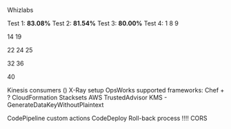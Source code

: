 Whizlabs

Test 1: **83.08%**
Test 2: **81.54%**
Test 3: **80.00%**
Test 4:
1
8
9

14
19

22
24
25

32
36

40





Kinesis consumers ()
X-Ray setup
OpsWorks supported frameworks: Chef + ?
CloudFormation Stacksets
AWS TrustedAdvisor
KMS - GenerateDataKeyWithoutPlaintext


CodePipeline custom actions
CodeDeploy Roll-back process
!!!! CORS
